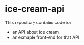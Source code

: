 # ice-cream-api

This repository contains code for
- an API about ice cream
- an exmaple front-end for that API